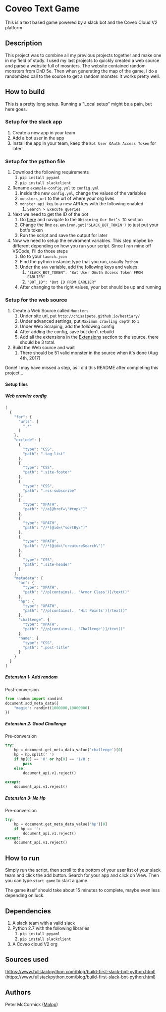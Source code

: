 # Coveo Text Game
This is a text based game powered by a slack bot and the Coveo Cloud V2 platform

## Description
This project was to combine all my previous projects together and make one in my field of study. I used 
my last projects to quickly created a web source and parse a website full of mosnters. The website
contained random monsters from DnD 5e. Then when generating the map of the game, I do a randomized
call to the source to get a random monster. It works pretty well.

## How to build
This is a pretty long setup. Running a "Local setup" might be a pain, but here goes.

### Setup for the slack app
1. Create a new app in your team
2. Add a bot user in the app
3. Install the app in your team, keep the `Bot User OAuth Access Token` for later


### Setup for the python file
1. Download the following requirements
    1. `pip install pyyaml`
    2. `pip install slackclient`
2. Rename `example-config.yml` to `config.yml`
    1. Inside the new `config.yml`, change the values of the variables
    2. `monsters_url` to the url of where your org lives
    3. `monster_api_key` to a new API key with the following enabled
        1. `Search > Execute queries`
3. Next we need to get the ID of the bot
    1. Go [here](https://www.fullstackpython.com/blog/build-first-slack-bot-python.html) and navigate to the `Obtaining Our Bot’s ID` section
    2. Change the line `os.environ.get('SLACK_BOT_TOKEN')` to just put your bot's token
    3. Run the script and save the output for later
4. Now we need to setup the enviroment variables. This step maybe be different depending on how you run your script. Since I ran mine off VSCode, I'll do those steps
    1. Go to your `launch.json`
    2. Find the python instance type that you run, usually `Python`
    3. Under the `env` variable, add the following keys and values:
        1. `"SLACK_BOT_TOKEN": "Bot User OAuth Access Token FROM EARLIER"`
        2. `"BOT_ID": "Bot ID FROM EARLIER"`
    4. After changing to the right values, your bot should be up and running

### Setup for the web source
1. Create a Web Source called `Monsters`
    1. Under site url, put `http://chisaipete.github.io/bestiary/`
    2. Under advanced settings, put `Maximum crawling depth` to `1`
    3. Under Web Scraping, add the following config
    4. After adding the config, save but don't rebuild
    5. Add all the extensions in the [Extensions](#extension-1-add-random) section to the source, there should be 3 total.
2. Build the Web source and wait
    1. There should be 51 valid monster in the source when it's done (Aug 4th, 2017)

Done! I may have missed a step, as I did this README after completing this project...

#### Setup files

##### Web crawler config

```javascript
[
  {
    "for": {
      "urls": [
        ".*"
      ]
    },
    "exclude": [
      {
        "type": "CSS",
        "path": ".tag-list"
      },
      {
        "type": "CSS",
        "path": ".site-footer"
      },
      {
        "type": "CSS",
        "path": ".rss-subscribe"
      },
      {
        "type": "XPATH",
        "path": "//a[@href=\"#top\"]"
      },
      {
        "type": "XPATH",
        "path": "//*[@id=\"sortBy\"]"
      },
      {
        "type": "XPATH",
        "path": "//*[@id=\"creatureSearch\"]"
      },
      {
        "type": "CSS",
        "path": ".site-header"
      }
    ],
    "metadata": {
      "ac": {
        "type": "XPATH",
        "path": "//p[contains(., 'Armor Class')]/text()"
      },
      "hp": {
        "type": "XPATH",
        "path": "//p[contains(., 'Hit Points')]/text()"
      },
      "challenge": {
        "type": "XPATH",
        "path": "//p[contains(., 'Challenge')]/text()"
      },
      "name": {
        "type": "CSS",
        "path": ".post-title"
      }
    }
  }
]
```

##### Extension 1: Add random
Post-conversion

```python
from random import randint
document.add_meta_data({
    "magic": randint(1000000,10000000)
})
```

##### Extension 2: Good Challenge
Pre-conversion

```python
try:
    hp = document.get_meta_data_value('challenge')[0]
    hp = hp.split(' ')
    if hp[0] == '0' or hp[0] == '1/8':
        pass
    else:
        document_api.v1.reject()
        
except:
    document_api.v1.reject()
```

##### Extension 3: No Hp
Pre-conversion

```python
try:
    hp = document.get_meta_data_value('hp')[0]
    if hp == '':
        document_api.v1.reject()
except:
    document_api.v1.reject()
```

## How to run
Simply run the script, then scroll to the bottom of your user list of your slack team and click the add button.
Search for your app and click on View. Then you can type `start game` to start a game.

The game itself should take about 15 minutes to complete, maybe even less depending on luck.

## Dependencies
1. A slack team with a valid slack
2. Python 2.7 with the following libraries
    1. `pip install pyyaml`
    2. `pip install slackclient`
3. A Coveo cloud V2 org

## Sources used
[https://www.fullstackpython.com/blog/build-first-slack-bot-python.html](https://www.fullstackpython.com/blog/build-first-slack-bot-python.html)

## Authors
Peter McCormick ([Malpp](https://github.com/Malpp))